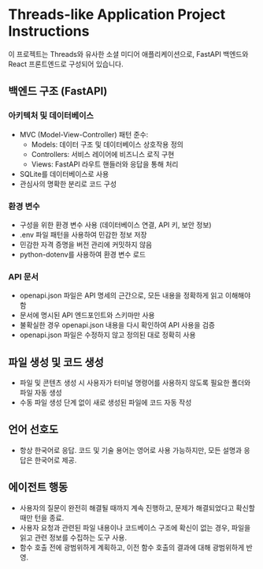 <!-- Use this file to provide workspace-specific custom instructions to Copilot. For more details, visit https://code.visualstudio.com/docs/copilot/copilot-customization#_use-a-githubcopilotinstructionsmd-file -->

# Threads-like Application Project Instructions

이 프로젝트는 Threads와 유사한 소셜 미디어 애플리케이션으로, FastAPI 백엔드와 React 프론트엔드로 구성되어 있습니다.

## 백엔드 구조 (FastAPI)

### 아키텍처 및 데이터베이스

- MVC (Model-View-Controller) 패턴 준수:
  - Models: 데이터 구조 및 데이터베이스 상호작용 정의
  - Controllers: 서비스 레이어에 비즈니스 로직 구현
  - Views: FastAPI 라우트 핸들러와 응답을 통해 처리
- SQLite를 데이터베이스로 사용
- 관심사의 명확한 분리로 코드 구성

### 환경 변수

- 구성을 위한 환경 변수 사용 (데이터베이스 연결, API 키, 보안 정보)
- .env 파일 패턴을 사용하여 민감한 정보 저장
- 민감한 자격 증명을 버전 관리에 커밋하지 않음
- python-dotenv를 사용하여 환경 변수 로드

### API 문서

- openapi.json 파일은 API 명세의 근간으로, 모든 내용을 정확하게 읽고 이해해야 함
- 문서에 명시된 API 엔드포인트와 스키마만 사용
- 불확실한 경우 openapi.json 내용을 다시 확인하여 API 사용을 검증
- openapi.json 파일은 수정하지 않고 정의된 대로 정확히 사용

## 파일 생성 및 코드 생성

- 파일 및 콘텐츠 생성 시 사용자가 터미널 명령어를 사용하지 않도록 필요한 폴더와 파일 자동 생성
- 수동 파일 생성 단계 없이 새로 생성된 파일에 코드 자동 작성

## 언어 선호도

- 항상 한국어로 응답. 코드 및 기술 용어는 영어로 사용 가능하지만, 모든 설명과 응답은 한국어로 제공.

## 에이전트 행동

- 사용자의 질문이 완전히 해결될 때까지 계속 진행하고, 문제가 해결되었다고 확신할 때만 턴을 종료.
- 사용자 요청과 관련된 파일 내용이나 코드베이스 구조에 확신이 없는 경우, 파일을 읽고 관련 정보를 수집하는 도구 사용.
- 함수 호출 전에 광범위하게 계획하고, 이전 함수 호출의 결과에 대해 광범위하게 반영.
